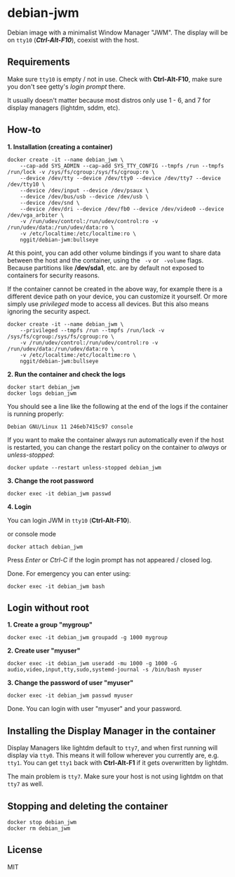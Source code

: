 # debian-jwm
Debian image with a minimalist Window Manager "JWM". The display will be on `tty10` (***Ctrl-Alt-F10***), coexist with the host.

## Requirements
Make sure `tty10` is empty / not in use. Check with **Ctrl-Alt-F10**, make sure you don't see getty's *login prompt* there.

It usually doesn't matter because most distros only use 1 - 6, and 7 for display managers (lightdm, sddm, etc).

## How-to
**1. Installation (creating a container)**
```
docker create -it --name debian_jwm \
    --cap-add SYS_ADMIN --cap-add SYS_TTY_CONFIG --tmpfs /run --tmpfs /run/lock -v /sys/fs/cgroup:/sys/fs/cgroup:ro \
    --device /dev/tty --device /dev/tty0 --device /dev/tty7 --device /dev/tty10 \
    --device /dev/input --device /dev/psaux \
    --device /dev/bus/usb --device /dev/usb \
    --device /dev/snd \
    --device /dev/dri --device /dev/fb0 --device /dev/video0 --device /dev/vga_arbiter \
    -v /run/udev/control:/run/udev/control:ro -v /run/udev/data:/run/udev/data:ro \
    -v /etc/localtime:/etc/localtime:ro \
    nggit/debian-jwm:bullseye
```
At this point, you can add other volume bindings if you want to share data between the host and the container, using the ` -v` or ` -volume` flags. Because partitions like **/dev/sda1**, etc. are by default not exposed to containers for security reasons.

If the container cannot be created in the above way, for example there is a different device path on your device, you can customize it yourself. Or more simply use *privileged* mode to access all devices. But this also means ignoring the security aspect.
```
docker create -it --name debian_jwm \
    --privileged --tmpfs /run --tmpfs /run/lock -v /sys/fs/cgroup:/sys/fs/cgroup:ro \
    -v /run/udev/control:/run/udev/control:ro -v /run/udev/data:/run/udev/data:ro \
    -v /etc/localtime:/etc/localtime:ro \
    nggit/debian-jwm:bullseye
```

**2. Run the container and check the logs**
```
docker start debian_jwm
docker logs debian_jwm
```
You should see a line like the following at the end of the logs if the container is running properly:
```
Debian GNU/Linux 11 246eb7415c97 console
```
If you want to make the container always run automatically even if the host is restarted, you can change the restart policy on the container to *always* or *unless-stopped*:
```
docker update --restart unless-stopped debian_jwm
```
**3. Change the root password**
```
docker exec -it debian_jwm passwd
```
**4. Login**

You can login JWM in `tty10` (**Ctrl-Alt-F10**).

or console mode
```
docker attach debian_jwm
```
Press *Enter* or *Ctrl-C* if the login prompt has not appeared / closed log.

Done. For emergency you can enter using:
```
docker exec -it debian_jwm bash
```
## Login without root

**1. Create a group "mygroup"**
```
docker exec -it debian_jwm groupadd -g 1000 mygroup
```
**2. Create user "myuser"**
```
docker exec -it debian_jwm useradd -mu 1000 -g 1000 -G audio,video,input,tty,sudo,systemd-journal -s /bin/bash myuser
```
**3. Change the password of user "myuser"**
```
docker exec -it debian_jwm passwd myuser
```
Done. You can login with user "myuser" and your password.

## Installing the Display Manager in the container
Display Managers like lightdm default to `tty7`, and when first running will display via `tty0`. This means it will follow wherever you currently are, e.g. `tty1`. You can get `tty1` back with **Ctrl-Alt-F1** if it gets overwritten by lightdm.

The main problem is `tty7`. Make sure your host is not using lightdm on that `tty7` as well.
## Stopping and deleting the container
```
docker stop debian_jwm
docker rm debian_jwm
```

## License
MIT

